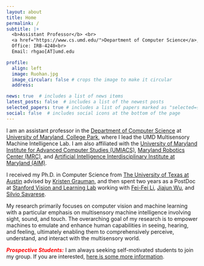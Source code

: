 ```yaml
---
layout: about
title: Home
permalink: /
subtitle: |+
  <b>Assistant Professor</b> <br>
  <a href="https://www.cs.umd.edu/">Department of Computer Science</a>, <a href="https://umd.edu/">University of Maryland, College Park</a> <br><br>
  Office: IRB-4248<br>
  Email: rhgao[AT]umd.edu

profile:
  align: left
  image: Ruohan.jpg
  image_circular: false # crops the image to make it circular
  address:

news: true  # includes a list of news items
latest_posts: false  # includes a list of the newest posts
selected_papers: true # includes a list of papers marked as "selected={true}"
social: false  # includes social icons at the bottom of the page
---
```


I am an assistant professor in the <a href="https://www.cs.umd.edu/">Department of Computer Science</a> at <a href="https://umd.edu/">University of Maryland, College Park</a>, where I lead the UMD Multisensory Machine Intelligence Lab. I am also affiliated with the <a href="https://www.umiacs.umd.edu/">University of Maryland Institute for Advanced Computer Studies (UMIACS)</a>, <a href="https://robotics.umd.edu/">Maryland Robotics Center (MRC)</a>, and <a href="https://aim.umd.edu/">Artificial Intelligence Interdisciplinary Institute at Maryland (AIM)</a>.

I received my Ph.D. in Computer Science from [The University of Texas at Austin](http://www.utexas.edu/) advised by [Kristen Grauman](http://www.cs.utexas.edu/~grauman), and then spent two years as a PostDoc at [Stanford Vision and Learning Lab](https://svl.stanford.edu/) working with [Fei-Fei Li](https://profiles.stanford.edu/fei-fei-li), [Jiajun Wu](https://jiajunwu.com/), and [Silvio Savarese](https://profiles.stanford.edu/silvio-savarese).

My research primarily focuses on computer vision and machine learning with a particular emphasis on multisensory machine intelligence involving sight, sound, and touch. The overarching goal of my research is to empower machines to emulate and enhance human capabilities in seeing, hearing, and feeling, ultimately enabling them to comprehensively perceive, understand, and interact with the multisensory world.

***<span style="color:red">Prospective Students:</span>*** I am always seeking self-motivated students to join my group. If you are interested, <a href="./prospective_students">here is some more information</a>.
